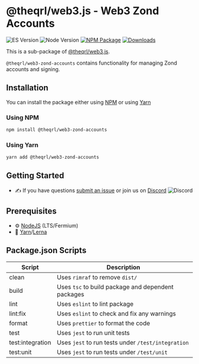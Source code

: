 # @theqrl/web3.js - Web3 Zond Accounts

![ES Version](https://img.shields.io/badge/ES-2020-yellow)
![Node Version](https://img.shields.io/badge/node-18.x-green)
[![NPM Package](https://img.shields.io/npm/v/@theqrl/web3-zond-accounts)](https://www.npmjs.com/package/@theqrl/web3-zond-accounts)
[![Downloads](https://img.shields.io/npm/dm/@theqrl/web3-zond-accounts)](https://www.npmjs.com/package/@theqrl/web3-zond-accounts)

This is a sub-package of [@theqrl/web3.js](https://github.com/theqrl/web3.js).

`@theqrl/web3-zond-accounts` contains functionality for managing Zond accounts and signing.

## Installation

You can install the package either using [NPM](https://www.npmjs.com/package/@theqrl/web3-zond-accounts) or using [Yarn](https://yarnpkg.com/package/@theqrl/web3-zond-accounts)

### Using NPM

```bash
npm install @theqrl/web3-zond-accounts
```

### Using Yarn

```bash
yarn add @theqrl/web3-zond-accounts
```

## Getting Started

-   :writing_hand: If you have questions [submit an issue](https://github.com/theqrl/web3.js/issues/new) or join us on [Discord](https://theqrl.org/discord)
    ![Discord](https://img.shields.io/discord/357604137204056065.svg?label=Discord&logo=discord)

## Prerequisites

-   :gear: [NodeJS](https://nodejs.org/) (LTS/Fermium)
-   :toolbox: [Yarn](https://yarnpkg.com/)/[Lerna](https://lerna.js.org/)

## Package.json Scripts

| Script           | Description                                        |
| ---------------- | -------------------------------------------------- |
| clean            | Uses `rimraf` to remove `dist/`                    |
| build            | Uses `tsc` to build package and dependent packages |
| lint             | Uses `eslint` to lint package                      |
| lint:fix         | Uses `eslint` to check and fix any warnings        |
| format           | Uses `prettier` to format the code                 |
| test             | Uses `jest` to run unit tests                      |
| test:integration | Uses `jest` to run tests under `/test/integration` |
| test:unit        | Uses `jest` to run tests under `/test/unit`        |

[docs]: https://docs.theqrl.org/
[repo]: https://github.com/theqrl/web3.js/tree/main/packages/web3-zond-accounts
[npm-image]: https://img.shields.io/github/package-json/v/theqrl/web3.js/main?filename=packages%2Fweb3-zond-accounts%2Fpackage.json
[npm-url]: https://npmjs.org/package/@theqrl/web3-zond-accounts
[downloads-image]: https://img.shields.io/npm/dm/@theqrl/web3-zond-accounts?label=npm%20downloads
